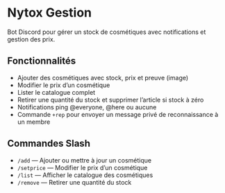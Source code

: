 # Nytox Gestion

Bot Discord pour gérer un stock de cosmétiques avec notifications et gestion des prix.

## Fonctionnalités

- Ajouter des cosmétiques avec stock, prix et preuve (image)
- Modifier le prix d’un cosmétique
- Lister le catalogue complet
- Retirer une quantité du stock et supprimer l’article si stock à zéro
- Notifications ping @everyone, @here ou aucune
- Commande `+rep` pour envoyer un message privé de reconnaissance à un membre

## Commandes Slash

- `/add` — Ajouter ou mettre à jour un cosmétique  
- `/setprice` — Modifier le prix d’un cosmétique  
- `/list` — Afficher le catalogue des cosmétiques  
- `/remove` — Retirer une quantité du stock  
